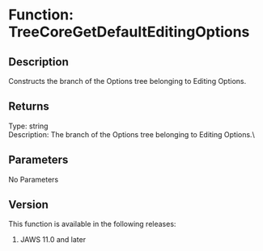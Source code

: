 # Function: TreeCoreGetDefaultEditingOptions

## Description

Constructs the branch of the Options tree belonging to Editing Options.

## Returns

Type: string\
Description: The branch of the Options tree belonging to Editing
Options.\

## Parameters

No Parameters

## Version

This function is available in the following releases:

1.  JAWS 11.0 and later
